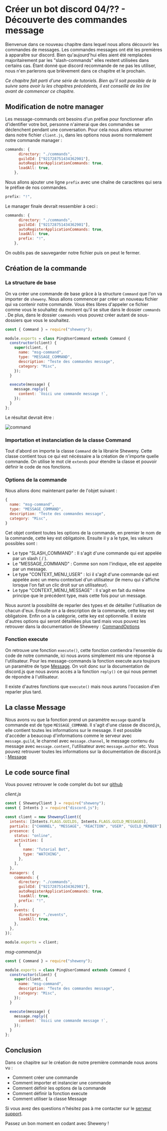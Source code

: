 # Créer un bot discord 04/?? - Découverte des commandes message

Bienvenue dans ce nouveau chapitre dans lequel nous allons découvrir les commandes de messages. Les commandes messages ont été les premières à apparaître sur discord.
Bien qu'aujourd'hui elles aient été remplacées majoritairement par les "slash-commands" elles restent utilisées dans certains cas. Étant donné que discord recommande de ne pas les utiliser, nous n'en parlerons que brièvement dans ce chapitre et le prochain.

_Ce chapitre fait parti d'une série de tutoriels. Bien qu'il soit possible de la suivre sans avoir lu les chapitres précédents, il est conseillé de les lire avant de commencer ce chapitre._

## Modification de notre manager

Les message-commands ont besoins d'un préfixe pour fonctionner afin d'identifier votre bot, personne n'aimerai que des commandes se déclenchent pendant une conversation.
Pour cela nous allons retourner dans notre fichier `client.js`, dans les options nous avons normalement notre commande manager :

```js
commands: {
      directory: "./commands",
      guildId: ["921728751434362901"],
      autoRegisterApplicationCommands: true,
      loadAll: true,
    },
```

Nous allons ajouter une ligne `prefix` avec une chaîne de caractères qui sera le préfixe de nos commandes.

```js
prefix: "!",
```

Le manager finale devrait ressembler à ceci :

```js
commands: {
      directory: "./commands",
      guildId: ["921728751434362901"],
      autoRegisterApplicationCommands: true,
      loadAll: true,
      prefix: "!",
    },
```

On oublis pas de sauvegarder notre fichier puis on peut le fermer.

## Création de la commande

### La structure de base

On va créer une commande de base grâce à la structure `Command` que l'on va importer de `sheweny`.
Nous allons commencer par créer un nouveau fichier qui va contenir notre commande. Vous êtes libres d'appeler ce fichier comme vous le souhaitez du moment qu'il se situe dans le dossier `commands` . De plus, dans le dossier `commands` vous pouvez créer autant de sous-dossiers que vous le souhaitez.

```js
const { Command } = require("sheweny");

module.exports = class PingUserCommand extends Command {
  constructor(client) {
    super(client, {
      name: "msg-command",
      type: "MESSAGE_COMMAND",
      description: "Teste des commandes message",
      category: "Misc",
    });
  }

  execute(message) {
    message.reply({
      content: `Voici une commande message !`,
    });
  }
};
```

Le résultat devrait être :

![command](./assets/images/command.png)

### Importation et instanciation de la classe Command

Tout d'abord on importe la classe `Command` de la librairie Sheweny. Cette classe contient tous ce qui est nécéssaire a la création de n'importe quelle commande.
On utilise le mot clé `extends` pour étendre la classe et pouvoir définir le code de nos fonctions.

### Options de la commande

Nous allons donc maintenant parler de l'objet suivant :

```js
{
  name: "msg-command",
  type: "MESSAGE_COMMAND",
  description: "Teste des commandes message",
  category: "Misc",
}
```

Cet objet contient toutes les options de la commande, en premier le nom de la commande, cette key est obligatoire. Ensuite il y a le type, les valeurs possibles sont :

- Le type "SLASH_COMMAND" : Il s'agit d'une commande qui est appelée par un slash ( / ).
- Le "MESSAGE_COMMAND" : Comme son nom l'indique, elle est appelée par un message.
- Le type "CONTEXT_MENU_USER" : Ici il s'agit d'une commande qui est appelée avec un menu contextuel d'un utilisateur (le menu qui s'affiche lorsque l'on fait un clic droit sur un utilisateur).
- Le type "CONTEXT_MENU_MESSAGE" : Il s'agit en fait du même principe que le précédent type, mais cette fois pour un message.

Nous auront la possibilité de reparler des types et de détailler l'utilisation de chacun d'eux.
Ensuite on a la description de la commande, cette key est obligatoire. Enfin on a la catégorie, cette key est optionnelle.
Il existe d'autres options qui seront détaillées plus tard mais vous pouvez les retrouver dans la documentation de Sheweny : [CommandOptions](https://sheweny.js.org/doc/typedef/CommandOptions.html)

### Fonction execute

On retrouve une fonction `execute()`, cette fonction contiendra l'ensemble du code de notre commande, ici nous avons simplement mis une réponse à l'utilisateur.
Pour les message-commands la fonction execute aura toujours un paramètre de type [Message](https://discord.js.org/#/docs/main/stable/class/Message).
On voit donc sur la documentation de discord.js que nous avons accès a la fonction `reply()` ce qui nous permet de répondre à l'utilisateur.

Il existe d'autres fonctions que `execute()` mais nous aurons l'occasion d'en reparler plus tard.

## La classe Message

Nous avons vu que la fonction prend un paramètre `message` quand la commande est de type `MESSAGE_COMMAND`. Il s'agit d'une classe de discord.js, elle contient toutes les informations sur le message. Il est possible d'accéder a beaucoup d'informations comme le serveur avec `message.guild`, le channel avec `message.channel`, le message contenu du message avec `message.content`, l'utilisateur avec `message.author` etc. Vous pouvez retrouver toutes les informations sur la documentation de discord.js : [Message](https://discord.js.org/#/docs/main/stable/class/Message)

## Le code source final

Vous pouvez retrouver le code complet du bot sur [github](https://github.com/Sheweny/Tutorial)

_client.js_

```js
const { ShewenyClient } = require("sheweny");
const { Intents } = require("discord.js");

const client = new ShewenyClient({
  intents: [Intents.FLAGS.GUILDS, Intents.FLAGS.GUILD_MESSAGES],
  partials: ["CHANNEL", "MESSAGE", "REACTION", "USER", "GUILD_MEMBER"],
  presence: {
    status: "online",
    activities: [
      {
        name: "Tutorial Bot",
        type: "WATCHING",
      },
    ],
  },
  managers: {
    commands: {
      directory: "./commands",
      guildId: ["921728751434362901"],
      autoRegisterApplicationCommands: true,
      loadAll: true,
      prefix: "!",
    },
    events: {
      directory: "./events",
      loadAll: true,
    },
  },
});

module.exports = client;
```

_msg-command.js_

```js
const { Command } = require("sheweny");

module.exports = class PingUserCommand extends Command {
  constructor(client) {
    super(client, {
      name: "msg-command",
      description: "Teste des commandes message",
      category: "Misc",
    });
  }

  execute(message) {
    message.reply({
      content: `Voici une commande message !`,
    });
  }
};
```

## Conclusion

Dans ce chapitre sur le création de notre première commande nous avons vu :

- Comment créer une commande
- Comment importer et instancier une commande
- Comment définir les options de la commande
- Comment définir la fonction execute
- Comment utiliser la classe Message

Si vous avez des questions n'hésitez pas à me contacter sur le [serveur support](https://discord.gg/euCF8bp4cN).

Passez un bon moment en codant avec Sheweny !
